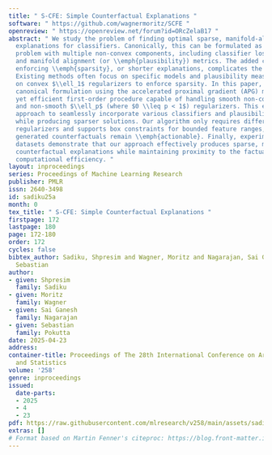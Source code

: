 ```yaml
---
title: " S-CFE: Simple Counterfactual Explanations "
software: " https://github.com/wagnermoritz/SCFE "
openreview: " https://openreview.net/forum?id=ORcZelaB17 "
abstract: " We study the problem of finding optimal sparse, manifold-aligned counterfactual
  explanations for classifiers. Canonically, this can be formulated as an optimization
  problem with multiple non-convex components, including classifier loss functions
  and manifold alignment (or \\emph{plausibility}) metrics. The added complexity of
  enforcing \\emph{sparsity}, or shorter explanations, complicates the problem further.
  Existing methods often focus on specific models and plausibility measures, relying
  on convex $\\ell_1$ regularizers to enforce sparsity. In this paper, we tackle the
  canonical formulation using the accelerated proximal gradient (APG) method, a simple
  yet efficient first-order procedure capable of handling smooth non-convex objectives
  and non-smooth $\\ell_p$ (where $0 \\leq p < 1$) regularizers. This enables our
  approach to seamlessly incorporate various classifiers and plausibility measures
  while producing sparser solutions. Our algorithm only requires differentiable data-manifold
  regularizers and supports box constraints for bounded feature ranges, ensuring the
  generated counterfactuals remain \\emph{actionable}. Finally, experiments on real-world
  datasets demonstrate that our approach effectively produces sparse, manifold-aligned
  counterfactual explanations while maintaining proximity to the factual data and
  computational efficiency. "
layout: inproceedings
series: Proceedings of Machine Learning Research
publisher: PMLR
issn: 2640-3498
id: sadiku25a
month: 0
tex_title: " S-CFE: Simple Counterfactual Explanations "
firstpage: 172
lastpage: 180
page: 172-180
order: 172
cycles: false
bibtex_author: Sadiku, Shpresim and Wagner, Moritz and Nagarajan, Sai Ganesh and Pokutta,
  Sebastian
author:
- given: Shpresim
  family: Sadiku
- given: Moritz
  family: Wagner
- given: Sai Ganesh
  family: Nagarajan
- given: Sebastian
  family: Pokutta
date: 2025-04-23
address:
container-title: Proceedings of The 28th International Conference on Artificial Intelligence
  and Statistics
volume: '258'
genre: inproceedings
issued:
  date-parts:
  - 2025
  - 4
  - 23
pdf: https://raw.githubusercontent.com/mlresearch/v258/main/assets/sadiku25a/sadiku25a.pdf
extras: []
# Format based on Martin Fenner's citeproc: https://blog.front-matter.io/posts/citeproc-yaml-for-bibliographies/
---
```

